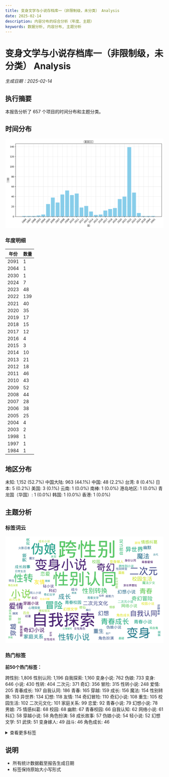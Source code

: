 ```yaml
---
title: 变身文学与小说存档库一（非限制级，未分类） Analysis
date: 2025-02-14
description: 内容分布的综合分析（年度、主题）
keywords: 数据分析, 内容分布, 主题分析
---
```


# 变身文学与小说存档库一（非限制级，未分类） Analysis
*生成日期：2025-02-14*

## 执行摘要
本报告分析了 657 个项目的时间分布和主题分类。

## 时间分布

![年度分布](变身文学与小说存档库一（非限制级，未分类）_analysis_year_distribution.png)

### 年度明细

| 年份 | 数量 |
|------|-------|
| 2091 | 1 |
| 2064 | 1 |
| 2030 | 1 |
| 2024 | 7 |
| 2023 | 48 |
| 2022 | 139 |
| 2021 | 40 |
| 2020 | 35 |
| 2019 | 17 |
| 2018 | 15 |
| 2017 | 12 |
| 2016 | 4 |
| 2015 | 3 |
| 2014 | 10 |
| 2013 | 21 |
| 2012 | 18 |
| 2011 | 46 |
| 2010 | 43 |
| 2009 | 52 |
| 2008 | 44 |
| 2007 | 28 |
| 2006 | 38 |
| 2005 | 25 |
| 2004 | 4 |
| 2003 | 2 |
| 1998 | 1 |
| 1997 | 1 |
| 1984 | 1 |

## 地区分布

  未知: 1,152 (52.7%)  中国大陆: 963 (44.1%)  中国: 48 (2.2%)  台湾: 8 (0.4%)  日本: 5 (0.2%)  美国: 3 (0.1%)  云南: 1 (0.0%)  南棒: 1 (0.0%)  港岛地区: 1 (0.0%)  青龙国（华国）: 1 (0.0%)  韩国: 1 (0.0%)  香港: 1 (0.0%)

## 主题分析

### 标签词云
![标签词云](变身文学与小说存档库一（非限制级，未分类）_analysis_wordcloud.png)

### 热门标签

**前50个热门标签：**

  跨性别: 1,806  性别认同: 1,196  自我探索: 1,160  变身小说: 762  伪娘: 733  变身: 646  小说: 430  性转: 404  二次元: 371  奇幻: 356  冒险: 315  性转小说: 248  爱情: 205  青春成长: 197  自我认同: 186  青春: 165  穿越: 159  成长: 156  魔法: 154  性别转换: 153  异世界: 134  幻想: 118  友情: 114  奇幻冒险: 110  奇幻小说: 108  重生: 105  校园生活: 102  二次元文化: 101  家庭关系: 99  恋爱: 92  青春小说: 79  幻想小说: 78  男娘: 75  情感纠葛: 68  校园: 68  幽默: 67  青春校园: 66  自我认知: 62  网络小说: 61  科幻: 58  穿越小说: 58  角色扮演: 58  成长故事: 57  伪娘小说: 54  轻小说: 52  幻想文学: 51  武侠: 51  变身嫁人: 49  战斗: 46  角色成长: 46

<details>
<summary>查看更多标签</summary>

  修仙: 42  友谊: 42  校园小说: 42  百合: 41  漫画: 40  魔法少女: 39  二次元小说: 37  心理探索: 34  火影忍者: 34  跨性别小说: 34  悬疑: 31  成长小说: 31  转生: 31  动漫: 30  家庭: 30  情感: 29  末世: 29  青春文学: 28  身份认同: 27  魔女: 27  女性角色: 26  搞笑: 26  网络文学: 26  青春爱情: 26  情感探索: 25  虚拟现实: 25  奇幻文学: 24  女性成长: 24  超能力: 24  同人小说: 23  吸血鬼: 22  性别转变: 22  情感冲突: 22  玄幻: 22  权力斗争: 21  游戏: 21  异世界冒险: 20  日常生活: 20  青春冒险: 20  古代: 19  丧尸: 18  仙侠: 18  修真: 18  变性: 18  社会问题: 18  舰娘: 18  角色发展: 18  魔幻: 18  异能: 17  心理描写: 17  二次元文学: 16  变嫁: 16  复仇: 16  妖怪: 16  少女: 16  心理成长: 16  亲情: 15  女性主角: 15  心理冲突: 15  忍者: 15  情感关系: 15  纯爱: 15  变百: 14  幻想冒险: 14  超自然: 14  命运: 13  心理斗争: 13  科幻小说: 13  萝莉: 13  都市小说: 13  伪娘文化: 12  勇者: 12  后宫: 12  女主角: 12  少女成长: 12  治愈: 12  灵异: 12  生存: 12  魔王: 12  龙族: 12  古代小说: 11  大学生活: 11  恐怖: 11  文学作品: 11  日常: 11  青少年成长: 11  少年成长: 10  性别角色: 10  冒险小说: 9  历史小说: 9  同人: 9  女装: 9  嫁人: 9  崩坏: 9  幻想故事: 9  性别探索: 9  海贼王: 9  现代小说: 9  社会压力: 9  虚拟游戏: 9  心理变化: 8  情感成长: 8  炼金术: 8  爱情小说: 8  精灵: 8  耽美: 8  血族: 8  西幻: 8  言情: 8  都市: 8  青春幻想: 8  骑士: 8  魅魔: 8  魔族: 8  修炼: 7  冒险故事: 7  动漫文化: 7  历史: 7  变身文学: 7  女仆: 7  婚姻: 7  孤独: 7  宅文化: 7  幻想世界: 7  幽默小说: 7  性转故事: 7  情感故事: 7  惊悚: 7  战争: 7  文学: 7  校园暴力: 7  校园爱情: 7  江湖: 7  游戏冒险: 7  漫画改编: 7  爱情故事: 7  跨性别主题: 7  跨性别文学: 7  转世: 7  青少年文学: 7  魔法世界: 7  TS变身: 6  兄妹情: 6  动漫小说: 6  变身文: 6  同性恋: 6  天使: 6  奥特曼: 6  女性主义: 6  孤儿院: 6  少女漫画: 6  幻想乡: 6  恶魔: 6  无限流: 6  校园故事: 6  武道: 6  灵异事件: 6  神话: 6  网络游戏: 6  虚拟世界: 6  角色设定: 6  跨性别题材: 6  青少年: 6  青年小说: 6  魔法学院: 6  兄妹关系: 5  兽人: 5  军事: 5  励志: 5  勇气: 5  原神: 5  友情与爱情: 5  双胞胎: 5  反派: 5  反派角色: 5  变嫁小说: 5  唐朝: 5  奇幻故事: 5  女扮男装: 5  姐妹情: 5  巫女: 5  师徒关系: 5  性别变换: 5  悲剧: 5  情感交流: 5  情感发展: 5  情感小说: 5  日向雏田: 5  日本文化: 5  时崎狂三: 5  校园恋爱: 5  母爱: 5  海贼: 5  男性转女性: 5  社会认同: 5  篮球: 5  系统: 5  约会大作战: 5  职场: 5  角色认同: 5  赛马娘: 5  超级英雄: 5  身份探索: 5  转生小说: 5  重生小说: 5  青春恋爱: 5  VRMMORPG: 4  个人成长: 4  人性: 4  催眠: 4  克苏鲁: 4  克苏鲁神话: 4  初恋: 4  剑道: 4  变性小说: 4  变身故事: 4  变身题材: 4  古代爱情: 4  围棋: 4  外星人: 4  契约: 4  女主: 4  女主成长: 4  女孩成长: 4  女性向: 4  女权主义: 4  娱乐圈: 4  学园都市: 4  宅男: 4  家庭责任: 4  家族关系: 4  异世: 4  异界: 4  心理挣扎: 4  心理探讨: 4  快穿: 4  成人向: 4  斗气: 4  日向家族: 4  日本轻小说: 4  末日: 4  武侠小说: 4  游戏小说: 4  游戏改编: 4  漫威宇宙: 4  漫画小说: 4  灵魂互换: 4  父女关系: 4  狐妖: 4  狐娘: 4  玄幻小说: 4  现代: 4  现代都市: 4  生存冒险: 4  生存游戏: 4  男女关系: 4  男娘小说: 4  系统文: 4  网游: 4  自我发现: 4  虚拟网游: 4  角色变身: 4  角色扮演游戏: 4  赛博朋克: 4  转变: 4  都市传说: 4  都市奇幻: 4  都市生活: 4  青年文学: 4  青春期: 4  音乐: 4  魔物: 4  魔道: 4  黑道: 4  龙珠: 4  DC宇宙: 3  三国: 3  两性关系: 3  中世纪: 3  亡灵: 3  亡灵法师: 3  人性探索: 3  人际关系: 3  伪娘文学: 3  修仙小说: 3  修女: 3  全息游戏: 3  农村生活: 3  剑术: 3  医术: 3  历史背景: 3  变装: 3  哈利·波特: 3  团队合作: 3  圣杯战争: 3  夜总会: 3  女同性恋: 3  女性: 3  女性力量: 3  女权: 3  女神: 3  娘化: 3  婚礼: 3  宇智波一族: 3  宝可梦: 3  小说创作: 3  少年小说: 3  幽默冒险: 3  异世界穿越: 3  异形: 3  心理治疗: 3  忍者学校: 3  性别转化: 3  恋爱小说: 3  悬疑小说: 3  成人内容: 3  探索: 3  推理: 3  文学创作: 3  斗罗大陆: 3  日本小说: 3  末日题材: 3  机器人: 3  机甲: 3  杀手: 3  权谋: 3  柯南: 3  校园欺凌: 3  校园青春: 3  梦境: 3  次元穿越: 3  武术: 3  母子关系: 3  汉朝: 3  法师: 3  洪荒: 3  游戏文化: 3  灵力: 3  灵气复苏: 3  灵魂交换: 3  爽文: 3  狐狸精: 3  电子竞技: 3  电竞: 3  男主角: 3  男变女: 3  直播: 3  社会批判: 3  社会观察: 3  系统流: 3  美少女: 3  职场生活: 3  自我救赎: 3  英雄主义: 3  英雄联盟: 3  虚构文学: 3  虫族: 3  西方奇幻: 3  角色互换: 3  角色探索: 3  言情小说: 3  责任: 3  轻松幽默: 3  轻松搞笑: 3  都市幻想: 3  阴阳师: 3  雷电芽衣: 3  青年成长: 3  青春探索: 3  青梅竹马: 3  鬼怪: 3  鬼族: 3  黑帮: 3  ACG: 2  R18: 2  YY小说: 2  东京喰种: 2  中二病: 2  中国网络文学: 2  中性角色: 2  中秋节: 2  乌托邦: 2  九尾狐: 2  二战: 2  二次元文艺: 2  亚人: 2  人偶: 2  人性探讨: 2  人造人: 2  伪娘故事: 2  侦探: 2  信仰: 2  修行: 2  假面骑士: 2  傀儡术: 2  兄弟情: 2  光明教会: 2  全职猎人: 2  公主: 2  内心挣扎: 2  冒险者: 2  剧情: 2  剧情发展: 2  动作: 2  动画: 2  友谊与爱情: 2  友谊与背叛: 2  反串: 2  反抗: 2  变装小说: 2  变身剧情: 2  叛忍: 2  古代架空: 2  古代生活: 2  古代穿越: 2  召唤师: 2  名侦探柯南: 2  命理: 2  哥布林: 2  哲学: 2  城市生活: 2  复杂情感: 2  复活: 2  契约者: 2  奥特曼同人: 2  女友: 2  女巫: 2  女性化: 2  女性意识: 2  女性自我探索: 2  女性身体: 2  女王: 2  女装大佬: 2  女频小说: 2  奴隶制: 2  妖族: 2  姐弟情: 2  宗教: 2  家庭悲剧: 2  家庭支持: 2  家庭矛盾: 2  家庭纷争: 2  家族: 2  家族纷争: 2  寄坏虫: 2  小说档案: 2  少女冒险: 2  少年少女: 2  崩坏三: 2  巨龙: 2  幸存者: 2  幻幻想: 2  幻梦: 2  幼儿园: 2  幽灵: 2  异世界小说: 2  异兽: 2  异界冒险: 2  异界穿越: 2  异能者: 2  心灵成长: 2  心理健康: 2  心理小说: 2  心理恐怖: 2  心理转变: 2  怀孕: 2  性别交换: 2  性别身份: 2  性转文学: 2  恶魔契约: 2  情感挣扎: 2  惊悚小说: 2  惊悚游戏: 2  成长冒险: 2  成长期: 2  成长经历: 2  战舰: 2  扶她: 2  探险: 2  故事: 2  文化探讨: 2  文艺: 2  斗破苍穹: 2  日向光: 2  日本: 2  明日方舟: 2  春野樱: 2  朋友: 2  未来世界: 2  未来科技: 2  权力与欲望: 2  校园幻想: 2  校园文化: 2  梦想: 2  梦想与现实: 2  次元文化: 2  死亡与重生: 2  死神: 2  母亲: 2  母女情: 2  比比东: 2  毛利兰: 2  江湖恩怨: 2  油女美姬: 2  治愈系: 2  海军: 2  海盗: 2  淫魔: 2  深渊: 2  游戏主播: 2  游戏穿越: 2  漫画创作: 2  灵凤: 2  灵异小说: 2  灵魂转世: 2  灵魂转移: 2  爱情与友情: 2  狐狸: 2  猫娘: 2  王子: 2  现代奇幻: 2  现代生活: 2  现代社会: 2  现代职场: 2  琪亚娜: 2  甜味消失: 2  生存挑战: 2  生活困境: 2  男女主角: 2  男性视角: 2  男性角色: 2  男生变女生: 2  男生女相: 2  留学生活: 2  病弱少女: 2  百烨文明: 2  盗墓: 2  盲人: 2  直播文化: 2  短篇小说: 2  社交恐惧: 2  社会偏见: 2  社会斗争: 2  社会议题: 2  神话元素: 2  系统小说: 2  网络暴力: 2  网络直播: 2  职场小说: 2  脑洞大开: 2  艾莉希尔: 2  芭蕾舞: 2  药剂: 2  药剂师: 2  莉莉姆: 2  萝莉控: 2  萝莉角色: 2  蒸汽朋克: 2  虚拟偶像: 2  虚拟角色: 2  虚构世界: 2  虚构故事: 2  虚构角色: 2  西方幻想: 2  角色互动: 2  角色关系: 2  角色塑造: 2  角色转变: 2  角色重生: 2  警察小说: 2  训练师: 2  贵族生活: 2  赏金猎人: 2  赛亚人: 2  超自然现象: 2  跨性别故事: 2  转生成: 2  转身小说: 2  轮回者: 2  道教: 2  邪教: 2  邪神: 2  都市故事: 2  长篇小说: 2  除灵: 2  隐匿者: 2  青少年小说: 2  青春故事: 2  青春青春: 2  青楼: 2  马娘: 2  高校生活: 2  魔兽世界: 2  魔幻冒险: 2  魔幻小说: 2  魔术: 2  魔法与神术: 2  魔法学校: 2  魔法师: 2  黑化: 2  黑手党: 2  黑暗: 2  黑暗幽默: 2  黑社会: 2  龙娘: 2  17世纪: 1  18世纪欧洲故事: 1  2002年: 1  2008圣诞节: 1  2021年穿越设定: 1  60年代美国: 1  ACG文化: 1  BL小说: 1  BOSS战: 1  CS游戏: 1  Cosplay: 1  DC世界: 1  Fate: 1  GL小说: 1  JD废城核荒区: 1  JK制服: 1  LGBT: 1  LIVE乐团: 1  MMORPG: 1  Ninja: 1  OVERLOAD: 1  R-18: 1  RPG: 1  RPG游戏: 1  SM: 1  TS: 1  TS小说: 1  UP主: 1  VERTEX: 1  VR游戏: 1  VTB: 1  X战警: 1  YGGDRASIL: 1  Yuri: 1  cross-dressing: 1  dfo: 1  transgender: 1  七十年代: 1  七夕节: 1  七宗罪: 1  万界聊天群: 1  上古卷轴: 1  不列颠: 1  不可逆转的惩罚: 1  不死法师: 1  东、西文化融合: 1  东亚灾后重建: 1  东京: 1  东京影姬: 1  东方Project: 1  东方project: 1  东方幻想: 1  东海帝王: 1  东瀛文化: 1  东野圭吾: 1  两性主题: 1  丧尸题材: 1  个人斗争: 1  个人经历: 1  个人身份: 1  个体探索: 1  个性: 1  中世幻想: 1  中世纪奇幻: 1  中原: 1  中国文学: 1  中学生活: 1  中日关系: 1  中短篇小说: 1  主播: 1  主神空间: 1  主角刘烨: 1  义州市: 1  乌托邦哲学: 1  乔乔: 1  乙女游戏: 1  乙肝歧视: 1  九尾人柱力: 1  乡村生活: 1  二战背景: 1  二次元作品: 1  二次元化: 1  二次元题材: 1  二维小说: 1  云南: 1  云雨: 1  互动体验: 1  互动小说: 1  五十年代: 1  五道杠魔法: 1  亚拉米斯: 1  亚文化: 1  亚泽拉大陆: 1  亚洲奇幻: 1  亚瑟王传说: 1  交流: 1  亲子关系: 1  亲情关系: 1  人与人的关系: 1  人偶制作: 1  人口贩卖: 1  人妖养成: 1  人工智能: 1  人族: 1  人物成长: 1  人生哲学: 1  人类: 1  人肉: 1  人间: 1  人际互动: 1  人鱼: 1  仇恨与和解: 1  仙侠小说: 1  仙木奇缘: 1  仙灵之气: 1  仙界: 1  代嫁: 1  任务系统: 1  企鹅物流: 1  伊莉亚: 1  伊迪斯: 1  优哈卡: 1  伙伴关系: 1  伤痛与治愈: 1  伦理戏剧: 1  伦理道德: 1  伦理问题: 1  伪历史: 1  伪娘/男娘小说: 1  伪娘主题: 1  伪娘文: 1  伴读太监: 1  低科技: 1  佐仓杏子: 1  佛教: 1  作品推荐: 1  作者与角色互动: 1  佣兵: 1  使徒cosplay: 1  侠义: 1  侠客: 1  俄国历史: 1  俄罗斯: 1  保护社会安全: 1  修士: 1  修真冒险: 1  俾斯麦号战争: 1  借钱: 1  债务问题: 1  偶像: 1  偶像剧情: 1  偶像选秀: 1  傀儡: 1  僵尸: 1  儿童: 1  儿童文学: 1  元旦特别篇: 1  元神: 1  兄妹: 1  兄弟姐妹: 1  先知: 1  光明神族: 1  克图格亚: 1  克比: 1  克洛伊: 1  克莉斯: 1  兔子: 1  公主与骑士: 1  公主故事: 1  公会: 1  公安大学: 1  六斤: 1  兽娘: 1  内心剖析: 1  内心探索: 1  内心独白: 1  冒险成长: 1  冒险类: 1  写作技巧: 1  军事历史: 1  军事技术: 1  军斗: 1  军旅小说: 1  军训生活: 1  冥宗: 1  冥系魔法少女: 1  冰结师: 1  决斗主题: 1  冷敌天: 1  冷酷美人: 1  冷非云: 1  凉宫春日: 1  凤曦音: 1  凤雅玲: 1  凯: 1  出租车杀人狂: 1  出血热: 1  刀剑: 1  分身术: 1  创作: 1  创作心理: 1  创作感想: 1  初夜: 1  初潮: 1  前年性转: 1  剑与魔法: 1  剑侠: 1  剑修: 1  剑圣: 1  剑士: 1  剑客: 1  剑斗: 1  剥削与人性: 1  剧情逆转: 1  力量追寻: 1  办公室恋情: 1  动作冒险: 1  动态关系: 1  动漫同人: 1  动物人: 1  动画制作: 1  动画改编: 1  动画文化: 1  动画漫画: 1  努力奋斗: 1  勇士: 1  勇气与希望: 1  勇气与斗争: 1  勇气与牺牲: 1  勇气与绝望: 1  勇者与魔王: 1  勇者传说: 1  勇者成长: 1  包办婚姻: 1  北宋: 1  医学: 1  医治与手术: 1  医疗: 1  千人律者: 1  千手纲手: 1  华夏血统: 1  华语文学: 1  单亲妈妈: 1  占卜: 1  卡俾斯: 1  卡片决斗: 1  卢卡镇: 1  危险与希望: 1  历史反思: 1  历史架空: 1  历史设定: 1  历史责任: 1  原创: 1  原创诗词: 1  厨师: 1  厨神学校: 1  厨艺比赛: 1  友情与牺牲: 1  双性人: 1  双月城: 1  双生的白龙姬: 1  双胞胎关系: 1  双重身份: 1  双马尾: 1  反思: 1  反抗外星侵略: 1  反抗系统: 1  反派女配: 1  反派斗争: 1  反转人生: 1  发展: 1  发酵可乐: 1  受众文学: 1  变化: 1  变性主题: 1  变性人主题: 1  变男变女: 1  变装欲: 1  变身一世情: 1  变身与性转: 1  变身后宫: 1  变身女儿: 1  变身嫁人小说: 1  变身少女: 1  变身幻想: 1  变身情节: 1  变身者: 1  变身设计: 1  变频: 1  叛国: 1  叛逆期: 1  叛逆青春: 1  古代中国: 1  古代幻想: 1  古代文化: 1  古代文学: 1  古代爱情小说: 1  古代社会: 1  古代背景: 1  古代言情: 1  古代霓虹: 1  古代题材: 1  古代风情: 1  古墓文化: 1  古墓派: 1  古希腊神话: 1  古文明: 1  古神语: 1  古装小说: 1  古风: 1  古风仙侠: 1  另类文学: 1  另类设定: 1  召唤: 1  可爱: 1  台湾小说: 1  台湾文学: 1  叶凌: 1  叶茗星: 1  合成系统: 1  同人作品: 1  同人创作: 1  同人文: 1  同人文学: 1  同性恋情节: 1  后勤马娘: 1  后宫小说: 1  后宫爱情: 1  后记: 1  吕布: 1  吸血姬: 1  命命果实: 1  命运女神: 1  哈利·波特同人: 1  哈利波特: 1  哈莉·波特: 1  哑女: 1  哥本哈根: 1  哥谭城市: 1  哲学思考: 1  哲学探讨: 1  唐代: 1  唐唐快乐: 1  唐天: 1  唐甜: 1  唯物主义: 1  商业帝国: 1  商业斗争: 1  喜剧: 1  喜羊羊: 1  噩梦: 1  囚禁: 1  回复职: 1  固拉多: 1  国运战争: 1  圣言系灵能者: 1  圣骑士: 1  地下拳赛: 1  地狱犬: 1  型月系列: 1  城管: 1  基因工程: 1  基因治疗: 1  堕天使: 1  塔矢亮: 1  处理情感: 1  复杂人际: 1  复杂关系: 1  夏柒: 1  夏雪: 1  外星科技: 1  多元宇宙: 1  夜场: 1  夜女一族: 1  夜生活: 1  大乾: 1  大和号: 1  大唐: 1  大慈树王: 1  大明历史: 1  大魔王: 1  天使战争: 1  天命大主教: 1  天堂星: 1  天宫市: 1  天才: 1  天才少女: 1  天材地宝: 1  天煞: 1  天真成长: 1  天草六星: 1  天马学院: 1  天龙八部: 1  失忆: 1  失明与重见光明: 1  失落与爱: 1  失足女性: 1  奇幻与冒险: 1  奇幻二次元: 1  奇幻元素: 1  奇幻变身: 1  奇幻文化: 1  奇幻爱情: 1  奈乐: 1  奈克瑟斯奥特曼: 1  奋斗: 1  契约术: 1  奥兰多: 1  奥斯克帝国: 1  奥斯维辛: 1  女主强势: 1  女主播: 1  女仆设定: 1  女侠: 1  女兵: 1  女反派: 1  女团: 1  女圣骑士: 1  女大学生: 1  女娲: 1  女子成长: 1  女子足球: 1  女子高中生: 1  女孩: 1  女孩恋爱: 1  女尊: 1  女巫审判: 1  女性化妆: 1  女性友情: 1  女性向小说: 1  女性小说: 1  女性形象: 1  女性情感: 1  女性自我认同: 1  女性视角: 1  女性警察: 1  女性身份: 1  女武神: 1  女王之争: 1  女生向: 1  女生宿舍: 1  女生成长: 1  女皇: 1  女神养成: 1  女神系统: 1  女童成长: 1  女频文: 1  女骑士: 1  女鬼: 1  女魔头: 1  女魔尊: 1  奴役表演: 1  奴隶制度: 1  奴隶商人: 1  奶妈: 1  好友冒险: 1  好友间的关系: 1  好感度系统: 1  妓院生活: 1  妖修: 1  妖兽: 1  妖刀姬: 1  妖女心经: 1  妖族冒险: 1  妖狼族: 1  妖精: 1  妖魔: 1  妹控: 1  姊妹情: 1  姐妹恋: 1  姐妹情谊: 1  姚越: 1  娱乐化: 1  婚姻关系: 1  婚恋: 1  嫉妒心理: 1  孙绫: 1  孟婆: 1  孤儿: 1  孤儿故事: 1  孤魂: 1  学校生活: 1  学生会: 1  宅舞: 1  宇宙战争: 1  宇宙探索: 1  宇宙设定: 1  宇智波: 1  宇智波家族: 1  宇智波族: 1  宇智波鼬: 1  安娜斯塔西娅: 1  安森人: 1  安然: 1  完结: 1  官能小说: 1  实验室: 1  宠物小精灵: 1  宫廷: 1  宫廷争斗: 1  宫廷小说: 1  宫廷斗争: 1  宫廷生活: 1  家园建设: 1  家庭压力: 1  家庭情感: 1  家庭暴力: 1  家庭权力: 1  家庭生活: 1  家庭纠纷: 1  家庭纠葛: 1  家庭负担: 1  家族企业: 1  家族传承: 1  家族恩怨: 1  家族羁绊: 1  家族责任: 1  家长: 1  家长里短: 1  寄生: 1  密教: 1  导演: 1  将军乐风: 1  小丑: 1  小提琴: 1  小石头: 1  小舞: 1  小萝莉: 1  小说分析: 1  小说合集: 1  小说文本: 1  小说角色设定: 1  小说集: 1  少儿向: 1  少女前线: 1  少女变身: 1  少女小说: 1  少女心: 1  少女情感: 1  少女漫: 1  少女骑士: 1  少年: 1  少年冒险: 1  少年情节: 1  少年漫: 1  少年漫画: 1  少男少女: 1  尤兀族: 1  尼古拉二世: 1  屠龙者: 1  峨眉派: 1  崩坏3rd: 1  崩坏系列: 1  工匠: 1  巨乳: 1  巨乳文化: 1  巫女桔梗: 1  巫术: 1  巴黎: 1  师姐: 1  师徒恋: 1  师门关系: 1  希儿: 1  希望: 1  帝国征途: 1  帝心: 1  席绢: 1  幕末时期: 1  平行世界: 1  平行宇宙: 1  年轻人: 1  年轻女性主角: 1  年轻文学: 1  年轻读者: 1  幸福系统: 1  幻 fantasy: 1  幻化: 1  幻想作品: 1  幻想性: 1  幻想文本: 1  幻斗士: 1  幻觉: 1  幼儿园故事: 1  幼儿园生活: 1  幼女: 1  幼魔女: 1  幽灵系: 1  幽默与讽刺: 1  幽默奇幻: 1  幽默故事: 1  幽默爱情小说: 1  幽默风格: 1  庄墨陈: 1  废土: 1  废土世界: 1  废宅生活: 1  异世玄幻: 1  异世界设定: 1  异世穿越: 1  异兽流: 1  异常事件: 1  异形系列: 1  异性恋: 1  异族: 1  异星虫族: 1  异种侵略: 1  异行者: 1  异装癖: 1  弗吉尼亚·吴尔夫: 1  张雪魂: 1  弱肉强食: 1  强暴: 1  当铺: 1  彼得·帕克: 1  律者: 1  御仙阁: 1  微观世界: 1  德克萨斯: 1  德军: 1  德国: 1  心愿: 1  心灵探索: 1  心理: 1  心理剧: 1  心理变革: 1  心理学: 1  心理戏: 1  心理战斗: 1  心理操控: 1  心理故事: 1  心脏移植: 1  心路历程: 1  忍者故事: 1  忠臣: 1  忠诚仆人: 1  快穿小说: 1  性关系: 1  性别与身份: 1  性别冲突: 1  性别意识: 1  性别暴力: 1  性别模糊: 1  性别流动性: 1  性别问题: 1  性取向: 1  性奴教育: 1  性奴隶: 1  性幻想: 1  性欲: 1  性转/变身: 1  性转换: 1  怨念: 1  怪人: 1  怪兽文化: 1  怪物: 1  怪谈: 1  恋爱关系: 1  恋爱养成: 1  恋爱喜剧: 1  恋爱故事: 1  恋爱游戏: 1  恐怖主义: 1  恐怖故事: 1  恶党女配: 1  恶堕: 1  恶役小说: 1  恶役攻略: 1  恶毒女配: 1  恶灵: 1  恶行惩罚: 1  恶鬼棒: 1  恶魔少女: 1  恶魔果实: 1  恶魔莉莉斯: 1  恶魔角色: 1  情劫: 1  情感冒险: 1  情感危机: 1  情感友情: 1  情感戏: 1  情感戏剧: 1  情感波动: 1  情感羁绊: 1  情感联系: 1  情感认同: 1  情感记忆: 1  情欲小说: 1  情色: 1  情色小说: 1  情色文学: 1  情节复杂: 1  惠惠: 1  想象力: 1  意外: 1  意大利: 1  感情: 1  感情纠葛: 1  感染者: 1  戀愛: 1  戏剧化: 1  戏剧学院: 1  戏点鸳鸯: 1  成人主题: 1  成人情节: 1  成人文学: 1  成人游戏: 1  成人礼: 1  成年礼: 1  成长与自我探索: 1  成长历程: 1  成长情节: 1  成长挑战: 1  战乱: 1  战争伦理: 1  战争游戏: 1  战争背景: 1  战国时期: 1  战斗与冒险: 1  战斗小说: 1  战斗机械体: 1  战斗法师: 1  战斗训练: 1  手游角色: 1  打斗: 1  扭曲的性观念: 1  扮装: 1  扶桑: 1  技能设定: 1  投稿经历: 1  抗战: 1  抗战题材: 1  护士: 1  抽卡系统: 1  拉菲: 1  拒绝告白系统: 1  拟人化: 1  探灵: 1  探索自我: 1  探讨性别认同: 1  控制与调教: 1  推理故事: 1  提瓦特世界: 1  搏击: 1  搞笑冒险: 1  搞笑轻松: 1  摇滚乐: 1  改变: 1  改造: 1  政治变革: 1  政治斗争: 1  政治阴谋: 1  故事冒险: 1  故事叙述: 1  故事简介: 1  救赎: 1  教会与魔法: 1  教会政治: 1  教会阴谋: 1  教廷黑暗: 1  数学奥林匹克: 1  数学老师: 1  文化: 1  文化分析: 1  文化反思: 1  文化大革命: 1  文化批判: 1  文化探索: 1  文化背景: 1  文学研究: 1  文艺作品: 1  文言文: 1  文豪野犬: 1  斗争: 1  斗依萝: 1  斗气大陆: 1  斩魔: 1  斯卡蒂: 1  新书计划: 1  新威尼斯: 1  新户王家: 1  旅法师: 1  旅行: 1  旗木卡卡西: 1  无性别角色: 1  无限宝石: 1  无限龙神: 1  日军: 1  日向族: 1  日式文化: 1  日日常生活: 1  日本二次元: 1  日本动漫: 1  日本文学: 1  日本漫画: 1  日本漫画风格: 1  日本风格: 1  日漫: 1  日记: 1  日韩文化: 1  旧日支配者: 1  早川纱织: 1  时代冲突: 1  时尚: 1  时尚界: 1  时空操纵: 1  时空旅行: 1  时间旅行: 1  时间逆流: 1  明日香: 1  明星梦想: 1  明朝: 1  易性癖: 1  春色山人: 1  普列莫莱维: 1  普者黑: 1  智械: 1  暗羽: 1  暗黑: 1  暗黑世界: 1  暗黑魔王: 1  暮兰舟: 1  暴力与孤独: 1  暴力，性别歧视: 1  暴虐: 1  替身使者: 1  月灼: 1  朋友关系: 1  期许: 1  木叶忍者: 1  未完结: 1  未来: 1  未来世代: 1  未来人类: 1  未来科幻: 1  未来都市: 1  未知文明: 1  末世小说: 1  末世废土: 1  末世题材: 1  末日冒险: 1  朱霖: 1  机器人角色: 1  机械技术: 1  权力: 1  权力关系: 1  权力冲突: 1  权力动态: 1  权力游戏: 1  李杏子: 1  李清歌: 1  李游计: 1  李玉: 1  李玲儿: 1  李绿: 1  李蓝: 1  李酷: 1  杨叛儿: 1  极端家庭关系: 1  极端幻想: 1  林子尘: 1  林霜: 1  枪战: 1  架空历史: 1  柏洛夫斯基: 1  查克拉: 1  柯南同人: 1  柯南同人文: 1  柯学世界: 1  校内生活: 1  校园剧社: 1  校园成长: 1  校园枪击: 1  校园霸凌: 1  校园题材: 1  核灾难: 1  格拉蒂丝·提亚马尔: 1  格温·史黛西: 1  格温·斯泰西: 1  格温·斯黛西: 1  格温·阿克西亚: 1  桃香: 1  案件推理: 1  梦夜曦: 1  梦幻魔林: 1  梦想与奋斗: 1  梦界: 1  梦魔: 1  楚子航: 1  模拟人生: 1  次元: 1  次元动荡: 1  次元旅行: 1  次元漫画: 1  次元空间: 1  欲望与爱情: 1  欲魔精女: 1  正义: 1  正义之旅: 1  正派: 1  武修: 1  武则天: 1  武力训练: 1  武功: 1  武器使用: 1  武者: 1  武者学校: 1  武装: 1  武道修炼: 1  武魂殿: 1  死亡: 1  死亡笔记: 1  死亡骑士: 1  死体: 1  毁灭: 1  母女关系: 1  母女百合: 1  母性: 1  毒品问题: 1  毕业: 1  氪金小说: 1  水尾琉璃: 1  水系异能: 1  汉化: 1  汉文化: 1  江南: 1  江南风情: 1  江湖文化: 1  江湖术士: 1  沙皇时代: 1  河流女神: 1  油女一族: 1  治愈系小说: 1  波士顿: 1  波纹: 1  泰拉大陆: 1  泽鲁斯星球: 1  洛九: 1  洛依蕾丝卡: 1  洛基眷族: 1  洛杉矶神社: 1  洛绫: 1  洛荼斯: 1  洪景市: 1  流星雨: 1  流行文化: 1  浪漫: 1  浪漫小说: 1  海军少女舰队: 1  海洋队: 1  海港: 1  海王: 1  海盗冒险: 1  深海生物: 1  深海舰队: 1  混乱角色: 1  混沌至宝: 1  混血魅魔: 1  清代小说: 1  清朝: 1  清水小姐的完美结局法: 1  渣男: 1  渣男反转: 1  渣男改造: 1  温妮特·莫里亚蒂: 1  温情: 1  温暖家居: 1  温柔太太: 1  温馨: 1  温馨友情: 1  港口黑手党: 1  游戏世界: 1  游戏元素: 1  游戏制作: 1  游戏对战: 1  游戏机制: 1  游戏王: 1  游戏系统: 1  游戏设定: 1  湖南: 1  漩涡鸣子: 1  漫威: 1  漫威电影宇宙: 1  漫展: 1  漫改: 1  漫画制作: 1  漫画助手: 1  漫画同人: 1  漫画同人文: 1  漫画插画: 1  潜行刺杀的天使小姐: 1  火之恋: 1  火刑: 1  火斑喵: 1  火车邂逅: 1  灰原哀: 1  灵力者: 1  灵山: 1  灵异故事: 1  灵异神怪: 1  灵根: 1  灵气觉醒: 1  灵能: 1  灵草: 1  灵装: 1  灵魂力量: 1  灵魂复制: 1  灵魂残片: 1  灵魂穿越: 1  灵魂融合: 1  灵魂转换: 1  灵魂转生: 1  灾厄: 1  灾难: 1  灾难事件: 1  炎隼幼女: 1  炼器: 1  炼药: 1  热血: 1  热血小说: 1  热血战斗: 1  熔岩队: 1  爱与友谊: 1  爱与恨: 1  爱与支持: 1  爱与自由: 1  爱与身份: 1  爱好者: 1  爱情与亲情: 1  爱情与仇恨: 1  爱情与婚姻: 1  爱情与欲望: 1  爱情与痛苦: 1  爱情与背叛: 1  爱情与自我探索: 1  爱情乱调: 1  爱情喜剧: 1  爱情密码: 1  爱情探寻: 1  爱情纠葛: 1  父权: 1  爸女关系: 1  特丝蒂娅: 1  特别周: 1  特别行动机关: 1  特异点: 1  特摄片: 1  特雷森学院: 1  犹太人: 1  狐仙传说: 1  狐说八道: 1  狩魔系统: 1  狸猫: 1  狼人与人类: 1  狼人与吸血鬼: 1  猎人: 1  猎杀进化系统: 1  猎食: 1  猎魔人: 1  猫: 1  猫咪: 1  猫妖: 1  猫族: 1  猫耳: 1  猫耳娘: 1  献祭仪式: 1  王佳: 1  王国: 1  王子与公主: 1  王室: 1  王室权力: 1  王招娣: 1  王者荣耀: 1  王道小说: 1  玛利亚: 1  玩家: 1  现代与古代的碰撞: 1  现代主义文学: 1  现代幻想: 1  现代情人: 1  现代文学: 1  现代爱情: 1  现代设施: 1  现代魔法: 1  现实与幻想: 1  现实主义: 1  瑞尔·奥兰德: 1  璃月: 1  甜品店: 1  甜文: 1  甜点: 1  生化危机: 1  生命与死亡: 1  生命价值: 1  生命意义: 1  生命的重生: 1  生命进化: 1  生存挣扎: 1  生存故事: 1  生存斗争: 1  生死: 1  生死存亡: 1  生死抉择: 1  生死考验: 1  生死重生: 1  生活压力: 1  生活困惑: 1  生活奋斗: 1  生活改变: 1  生活故事: 1  生活琐事: 1  生活的意义: 1  生物力场: 1  生物医学: 1  生理性别与心理性别: 1  生育: 1  电力史: 1  电子书: 1  电影导演: 1  电椅审讯: 1  电波波: 1  电音: 1  电音制作: 1  男主刺杀: 1  男主变女主: 1  男主穿越: 1  男主角变身: 1  男主角成长: 1  男主角经历: 1  男人与女人: 1  男女孩: 1  男女情感: 1  男女角色: 1  男娘故事: 1  男孩与女孩的关系: 1  男孩转女孩: 1  男性与女性的身份探讨: 1  男性变装女性: 1  男性变身: 1  男性向: 1  男性形象: 1  男性视角的女性身份: 1  男性角色性转: 1  男性转变为女性: 1  男扮女装: 1  男校: 1  男生变性: 1  男穿女: 1  男装: 1  病娇: 1  病弱公主: 1  病弱反派: 1  病弱轮椅大小姐: 1  病症: 1  痴汉: 1  白公子: 1  白羽: 1  白蛇传: 1  百合小说: 1  百物语: 1  百鬼夜行: 1  皇室 intrigue: 1  皇宫: 1  皇帝: 1  监控: 1  监狱生活: 1  盖欧卡: 1  盗贼: 1  盗贼团: 1  盗贼题材: 1  盲女主角: 1  直播系统: 1  相亲大会: 1  真实与虚幻: 1  真实之剑: 1  真实经历: 1  知性对抗: 1  碧柔仙子: 1  社交与友谊: 1  社交关系: 1  社交问题: 1  社会伦理: 1  社会关系: 1  社会冲突: 1  社会动态: 1  社会危机: 1  社会历史: 1  社会反思: 1  社会变迁: 1  社会变革: 1  社会心理: 1  社会意识: 1  社会接受度: 1  社会文化: 1  社会期待: 1  社会期望: 1  社会现实: 1  社会现象: 1  社会生活: 1  社会矛盾: 1  社会竞争: 1  社会背景: 1  社会规则: 1  社会角色: 1  社会讽刺: 1  社会责任: 1  社会阶层: 1  社会隐私: 1  社畜重生: 1  神仙: 1  神圣帝国: 1  神圣王国: 1  神文: 1  神族: 1  神灵: 1  神界: 1  神秘事件: 1  神秘力量: 1  神秘学: 1  神秘能力: 1  神级旺夫系统: 1  神话奇幻: 1  神话重构: 1  神道教: 1  神魔对抗: 1  神龙: 1  私有制: 1  种族关系: 1  种田文: 1  科学分析: 1  科学幻想: 1  科幻元素: 1  科技小说: 1  科技幻想: 1  科技流: 1  科技系统: 1  科研: 1  秦时明月: 1  穿越时空: 1  穿越者: 1  穿越重生: 1  突变体: 1  竞技: 1  童年: 1  童年回忆: 1  童年成长: 1  童话式叙事: 1  第二次元: 1  粉丝小说: 1  精彩奇幻: 1  精灵世界: 1  精灵宝可梦: 1  精灵文化: 1  精灵族: 1  精神成长: 1  精神挣扎: 1  精神病: 1  精神病院: 1  系统类小说: 1  系统能力: 1  素容小传: 1  红美铃梦游诸天: 1  红衣厉鬼: 1  红龙: 1  约会: 1  约战: 1  线上游戏: 1  细胞生物: 1  经济战争: 1  绘画艺术: 1  绝症: 1  继承与成长: 1  绫波丽: 1  综漫: 1  绿毛虫: 1  网文: 1  网络交友: 1  网络文化: 1  网络社交: 1  网络舆论: 1  罗丽: 1  罗曼史: 1  罗真: 1  罗罗娜: 1  罗莉控: 1  罗马尼亚: 1  美食: 1  羽毛球: 1  翟云: 1  耽美小说: 1  聊天群: 1  职业选择: 1  职场情感: 1  职场成长: 1  职场挑战: 1  职场故事: 1  职场爱情: 1  职场经历: 1  股权继承: 1  胡凤花: 1  胡真名: 1  能力者: 1  脆弱: 1  脑瘤: 1  脑移植: 1  自主创作: 1  自传: 1  自我保护: 1  自我探寻: 1  自杀: 1  自杀与死亡: 1  致郁文: 1  舞丽: 1  舞女: 1  舞蹈: 1  舰队建设: 1  艦B: 1  艦娘: 1  色情文学: 1  艺术创作: 1  艾丽卡·布兰尼尔: 1  艾丽奥诺拉: 1  艾克的试验品: 1  艾夏: 1  艾尔特丽雅: 1  艾柯: 1  艾泽拉斯: 1  艾琉伊尔: 1  艾琳娜公主: 1  艾莉兹: 1  艾菲格斯的狂犬: 1  芭芭拉: 1  花样男子: 1  苏格兰: 1  苏联卫国战争: 1  苏薇: 1  苦难与挣扎: 1  英灵: 1  英雄: 1  英雄协会: 1  英雄梦想: 1  茉莉德拉库尔: 1  荧: 1  药师: 1  药理: 1  莉莉亚斯: 1  萌妹: 1  萌妹子: 1  萌系: 1  萝莉神: 1  萨满: 1  萨科塔族: 1  蔼琳: 1  虐待: 1  虐心: 1  虐恋: 1  虚拟主播: 1  虚构: 1  虚构小说: 1  虚构王国: 1  虫兽: 1  虫类魔法: 1  蛇: 1  蛇夫座: 1  蜘蛛侠: 1  血与变身: 1  血族小说: 1  血沙: 1  血统选择: 1  血缘诅咒: 1  血魔天功: 1  血麒麟: 1  装甲: 1  西周: 1  西幻想: 1  西木野真姬: 1  西游记: 1  见证文学: 1  规则怪谈: 1  角色介绍: 1  角色代入: 1  角色冒险: 1  角色分类: 1  角色卡系统: 1  角色变化: 1  角色变换: 1  角色对话: 1  角色性别转换: 1  角色穿越: 1  角色自我探索: 1  角色融合: 1  角色转化: 1  角色逆袭: 1  角色重塑: 1  触手: 1  言灵: 1  计算机技术: 1  记忆: 1  记忆丧失: 1  记忆观测: 1  试炼: 1  诡异小说: 1  诺亚一族: 1  诺拉: 1  诺森佛利亚: 1  读者互动: 1  调侃与戏谑: 1  调教: 1  调查: 1  谋杀悬疑: 1  谢怜: 1  豪门世家: 1  豪门生活: 1  贞德: 1  贫困: 1  贫困家庭: 1  贫穷: 1  贵族家庭: 1  赛车: 1  赫敏·格兰杰: 1  赵明月: 1  超品圣剑: 1  超短裙: 1  超能力者: 1  足球: 1  跆拳道: 1  跨性别文化: 1  跨性别角色: 1  跨次元: 1  路明菲: 1  身份: 1  身份危机: 1  身份困惑: 1  身体探索: 1  转世小说: 1  转世穿越: 1  转世轮回: 1  转世重生: 1  转变与变身: 1  转学: 1  转换: 1  转生成女儿: 1  轮回: 1  轮回世界: 1  轮回花火: 1  轻尘: 1  轻松: 1  轻百: 1  边界思考: 1  过往与现实: 1  进藤光: 1  远坂凛: 1  连府: 1  连载: 1  迷娃: 1  逆境: 1  逆熵: 1  逍遥派: 1  通天教主: 1  道德困境: 1  道德复杂性: 1  道德选择: 1  道门: 1  遗迹研究: 1  邀月: 1  邪恶势力: 1  邪恶女神立志传: 1  邪祟: 1  邻里关系: 1  郑紫妍: 1  郑羽: 1  都市剧情: 1  都市异能: 1  都市恋爱: 1  都市情感: 1  都市文学: 1  都市爱情: 1  都市题材: 1  配音: 1  酒吧文化: 1  酒馆经营: 1  重量级: 1  量子操控: 1  量子物理: 1  金手指: 1  铭朝星: 1  银发少女: 1  银娘: 1  银月帝国: 1  银河巡逻队: 1  银霜: 1  银龙: 1  银龙女王: 1  错误的身份: 1  锦绣前程: 1  长春功: 1  长生诀: 1  间谍: 1  阉割: 1  阎王: 1  阙龙门: 1  阳兰: 1  阴兵入侵: 1  阴谋与挑战: 1  阴谋论: 1  阴阳人: 1  阴阳果: 1  阿伦: 1  阿奴: 1  阿尔克纳拉大陆: 1  阿尔托莉雅: 1  阿尔萨斯: 1  附魔师: 1  际遇小说: 1  陆静稀: 1  陈晖洁: 1  除妖师: 1  集中营: 1  雏田: 1  雷亚利安: 1  雷电异能: 1  霍格沃茨: 1  露米娅: 1  青云: 1  青少年情感: 1  青少年文化: 1  青少年题材: 1  青年: 1  青春关系: 1  青春剧: 1  青春友情: 1  青春友谊: 1  青春奇幻: 1  青春奋斗: 1  青春期困惑: 1  青春流浪: 1  青春热血: 1  青春生活: 1  青春自我探索: 1  青春题材: 1  青楼生活: 1  青铜阶: 1  青鸾: 1  青龙国: 1  非人: 1  非凡力量: 1  革命与解放: 1  韩国总统刺杀: 1  音乐魔法: 1  飞卢中文网: 1  飞行员: 1  食尸鬼: 1  食材收集: 1  食蜂操祈: 1  饕餮: 1  香港文化: 1  骑士传奇: 1  骑士王: 1  骷髅角色: 1  高中生: 1  高干: 1  高幻想: 1  高强度战斗: 1  高志扬: 1  高桥: 1  高考: 1  鬼吹灯: 1  鬼宅: 1  鬼故事: 1  鬼斯: 1  鬼王: 1  鬼魂: 1  魂兽: 1  魂师: 1  魔人: 1  魔兽: 1  魔力: 1  魔女教: 1  魔姬: 1  魔导工匠: 1  魔幻世界: 1  魔幻现实: 1  魔幻现实主义: 1  魔改: 1  魔族人: 1  魔术师: 1  魔法与机械: 1  魔法与科技融合: 1  魔法冒险: 1  魔法奇幻: 1  魔法小说: 1  魔法少女小圆: 1  魔法异世界: 1  魔法部: 1  魔物化大陆: 1  魔狐: 1  魔王与勇者: 1  魔王转生: 1  魔界: 1  魔禁: 1  魔门: 1  鲁恩王国: 1  鲅鱼圈: 1  鸡鸣村: 1  麻将: 1  麻雀: 1  黄昏卫士: 1  黄泉: 1  黄游: 1  黑丝: 1  黑夜组织: 1  黑寡妇: 1  黑岩射手: 1  黑巫师: 1  黑希: 1  黑暗代行者: 1  黑暗公主: 1  黑暗势力: 1  黑暗召唤师: 1  黑暗奇幻: 1  黑暗幻想: 1  黑暗恋爱: 1  黑暗教会: 1  黑暗神族: 1  黑暗魔法: 1  黑泽静稀: 1  黑深残: 1  黑潭市: 1  黑色天堂: 1  黑衣组织: 1  黑道生活: 1  龙人: 1  龙文化: 1  龙族公主: 1  龙无边: 1  龙耀阁文学: 1  龙血: 1  龙骑兵: 1  龙骑士: 1

</details>

## 说明
- 所有统计数据截至报告生成日期
- 标签保持原始大小写形式
